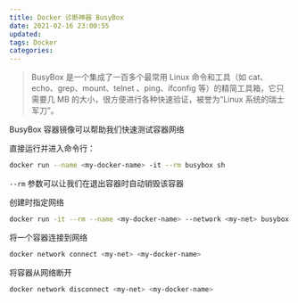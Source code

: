 ```yaml
---
title: Docker 诊断神器 BusyBox
date: 2021-02-16 23:00:55
updated: 
tags: Docker
categories: 
---
```


> BusyBox 是一个集成了一百多个最常用 Linux 命令和工具（如 cat、echo、grep、mount、telnet 、ping、ifconfig 等）的精简工具箱，它只需要几 MB 的大小，很方便进行各种快速验证，被誉为“Linux 系统的瑞士军刀”。



BusyBox 容器镜像可以帮助我们快速测试容器网络


直接运行并进入命令行：
```bash
docker run --name <my-docker-name> -it --rm busybox sh
```
`--rm` 参数可以让我们在退出容器时自动销毁该容器


创建时指定网络
```bash
docker run -it --rm --name <my-docker-name> --network <my-net> busybox sh
```
将一个容器连接到网络
```bash
docker network connect <my-net> <my-docker-name>
```
将容器从网络断开
```bash
docker network disconnect <my-net> <my-docker-name>
```
